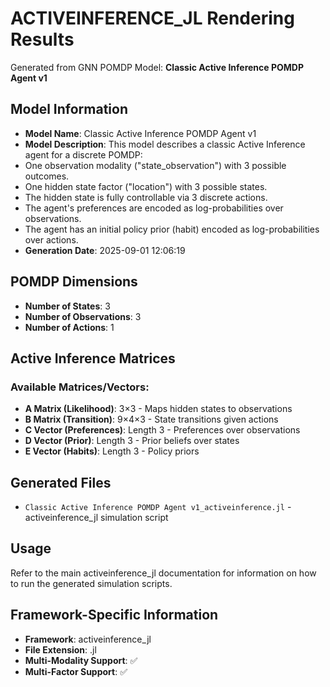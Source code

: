 # ACTIVEINFERENCE_JL Rendering Results

Generated from GNN POMDP Model: **Classic Active Inference POMDP Agent v1**

## Model Information

- **Model Name**: Classic Active Inference POMDP Agent v1
- **Model Description**: This model describes a classic Active Inference agent for a discrete POMDP:
- One observation modality ("state_observation") with 3 possible outcomes.
- One hidden state factor ("location") with 3 possible states.
- The hidden state is fully controllable via 3 discrete actions.
- The agent's preferences are encoded as log-probabilities over observations.
- The agent has an initial policy prior (habit) encoded as log-probabilities over actions.
- **Generation Date**: 2025-09-01 12:06:19

## POMDP Dimensions

- **Number of States**: 3
- **Number of Observations**: 3
- **Number of Actions**: 1

## Active Inference Matrices

### Available Matrices/Vectors:
- **A Matrix (Likelihood)**: 3×3 - Maps hidden states to observations
- **B Matrix (Transition)**: 9×4×3 - State transitions given actions
- **C Vector (Preferences)**: Length 3 - Preferences over observations
- **D Vector (Prior)**: Length 3 - Prior beliefs over states
- **E Vector (Habits)**: Length 3 - Policy priors


## Generated Files

- `Classic Active Inference POMDP Agent v1_activeinference.jl` - activeinference_jl simulation script


## Usage

Refer to the main activeinference_jl documentation for information on how to run the generated simulation scripts.

## Framework-Specific Information

- **Framework**: activeinference_jl
- **File Extension**: .jl
- **Multi-Modality Support**: ✅
- **Multi-Factor Support**: ✅
